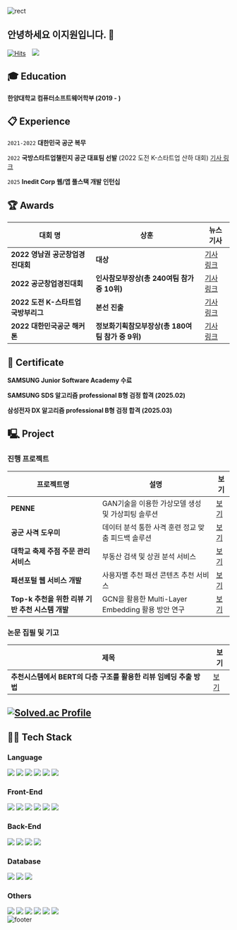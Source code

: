 ![rect](https://capsule-render.vercel.app/api?type=rect&color=gradient&text=%20%20Jiwon's%20Github%20%20&fontAlign=30&fontSize=30&descAlign=60&descAlignY=50)
## 안녕하세요 이지원입니다. 👋
[![Hits](https://hits.seeyoufarm.com/api/count/incr/badge.svg?url=https%3A%2F%2Fgithub.com%2Fyxun20&count_bg=%2379C83D&title_bg=%23555555&icon=&icon_color=%23E7E7E7&title=hits&edge_flat=false)](https://hits.seeyoufarm.com)
<a href="mailto:giwon512@naver.com"> 
  <img src="https://img.shields.io/badge/giwon512@naver.com-d14836?style=flat&logo=Gmail&logoColor=white&link=mailto:giwon512@naver.com" style="height : auto; margin-left : 10px; margin-right : 10px;"/> 
</a>

## :mortar_board: Education
**한양대학교 컴퓨터소프트웨어학부 (2019 - )** 

##  :clipboard: Experience

`2021-2022`
**대한민국 공군 복무**

`2022`
**국방스타트업챌린지 공군 대표팀 선발**
(2022 도전 K-스타트업 산하 대회) [기사 링크](https://n.news.naver.com/mnews/article/008/0004756870?sid=102)

`2025`
**Inedit Corp 웹/앱 풀스택 개발 인턴십**

##  🏆 Awards
| 대회 명 | 상훈 | 뉴스 기사 |
|------------|------|--------|
| **2022 영남권 공군창업경진대회** | **대상** | [기사 링크](https://n.news.naver.com/mnews/article/015/0004703563?sid=100) |
| **2022 공군창업경진대회** | **인사참모부장상(총 240여팀 참가 중 10위)** | [기사 링크](https://n.news.naver.com/mnews/article/015/0004709507?sid=100) |
| **2022 도전 K-스타트업 국방부리그** | **본선 진출**| [기사 링크](https://kookbang.dema.mil.kr/newsWeb/20220812/16/BBSMSTR_000000010021/view.do) |
| **2022 대한민국공군 해커톤** | **정보화기획참모부장상(총 180여팀 참가 중 9위)** | [기사 링크](https://n.news.naver.com/mnews/article/001/0013559028?sid=100) |
##  🌱 Certificate
**SAMSUNG Junior Software Academy 수료**

**SAMSUNG SDS 알고리즘 professional B형 검정 합격 (2025.02)**

**삼성전자 DX 알고리즘 professional B형 검정 합격 (2025.03)**

## 🖳 Project
### 진행 프로젝트
| 프로젝트명 | 설명 | 보기 |
|------------|------|--------|
| **PENNE** | GAN기술을 이용한 가상모델 생성 및 가상피팅 솔루션 | [보기](https://potent-ulna-8d7.notion.site/1e6737be1bc08060b267dc4fe69597d6?pvs=4) |
| **공군 사격 도우미** | 데이터 분석 통한 사격 훈련 정교 맞춤 피드백 솔루션 | [보기](https://potent-ulna-8d7.notion.site/1e6737be1bc08060b267dc4fe69597d6?pvs=4) |
| **대학교 축제 주점 주문 관리 서비스** | 부동산 검색 및 상권 분석 서비스 | [보기](https://github.com/giwon512/order-management-service) |
| **패션포털 웹 서비스 개발** | 사용자별 추천 패션 콘텐츠 추천 서비스 | [보기](https://github.com/giwon512/fashion-web-service) |
| **Top-k 추천을 위한 리뷰 기반 추천 시스템 개발** | GCN을 활용한 Multi-Layer Embedding 활용 방안 연구 | [보기](https://sunny-whitefish-5a5.notion.site/15b2d83106ae81bcbfdaef1db3f76f5b) |

### 논문 집필 및 기고
| 제목 | 보기 |
|------------|--------|
| **추천시스템에서 BERT의 다층 구조를 활용한 리뷰 임베딩 추출 방법** | [보기](https://drive.google.com/file/d/1qzva1aJ9FvDt7AiVAbpWfPK-YmcodyrB/view) |

## [![Solved.ac Profile](http://mazassumnida.wtf/api/v2/generate_badge?boj=giwon512)](https://solved.ac/giwon512/)
## 🧑‍💻 Tech Stack
### Language
<img src="https://img.shields.io/badge/Java-007396?style=for-the-badge&logo=java&logoColor=ffffff"/> <img src="https://img.shields.io/badge/TypeScript-3178C6?style=for-the-badge&logo=typescript&logoColor=ffffff"/> <img src="https://img.shields.io/badge/JavaScript-F7DF1E?style=for-the-badge&logo=javascript&logoColor=000000"/> <img src="https://img.shields.io/badge/C-A8B9CC?style=for-the-badge&logo=c&logoColor=ffffff"/> <img src="https://img.shields.io/badge/C++-00599C?style=for-the-badge&logo=c%2B%2B&logoColor=ffffff"/> <img src="https://img.shields.io/badge/Python-3776AB?style=for-the-badge&logo=python&logoColor=ffffff"/>

### Front-End
<img src="https://img.shields.io/badge/Next.js-8A2BE2?style=for-the-badge&logo=next.js&logoColor=ffffff"/> <img src="https://img.shields.io/badge/ReactNative-8A2BE2?style=for-the-badge&logo=react&logoColor=ffffff"/> <img src="https://img.shields.io/badge/Vue.js-8A2BE2?style=for-the-badge&logo=vue.js&logoColor=ffffff"/> <img src="https://img.shields.io/badge/React-61DAFB?style=for-the-badge&logo=react&logoColor=000000"/> <img src="https://img.shields.io/badge/Node.js-339933?style=for-the-badge&logo=node.js&logoColor=ffffff"/> <img src="https://img.shields.io/badge/Tailwind%20CSS-06B6D4?style=for-the-badge&logo=tailwind-css&logoColor=ffffff"/>

### Back-End
<img src="https://img.shields.io/badge/nestjs-8A2BE2?style=for-the-badge&logo=nestjs&logoColor=ffffff"/> <img src="https://img.shields.io/badge/Node.js-339933?style=for-the-badge&logo=node.js&logoColor=ffffff"/> <img src="https://img.shields.io/badge/Spring%20Boot-6DB33F?style=for-the-badge&logo=spring-boot&logoColor=ffffff"/> <img src="https://img.shields.io/badge/jsp-8A2BE2?style=for-the-badge&logoColor=ffffff"/>

### Database
<img src="https://img.shields.io/badge/MySQL-4479A1?style=for-the-badge&logo=mysql&logoColor=ffffff"/> <img src="https://img.shields.io/badge/postgresql-8A2BE2?style=for-the-badge&logo=postgresql&logoColor=ffffff"/> <img src="https://img.shields.io/badge/MikroOrm-8A2BE2?style=for-the-badge&logoColor=ffffff"/> 

### Others
<img src="https://img.shields.io/badge/GitHub-181717?style=for-the-badge&logo=github&logoColor=ffffff"/> <img src="https://img.shields.io/badge/Docker-2496ED?style=for-the-badge&logo=docker&logoColor=ffffff"/> <img src="https://img.shields.io/badge/Amazon%20AWS-232F3E?style=for-the-badge&logo=amazon-aws&logoColor=ffffff"/> <img src="https://img.shields.io/badge/jira-8A2BE2?style=for-the-badge&logo=jira&logoColor=ffffff"/> <img src="https://img.shields.io/badge/Github%20Actions-8A2BE2?style=for-the-badge&logo=github%20actions&logoColor=ffffff"/> <img src="https://img.shields.io/badge/graphql-8A2BE2?style=for-the-badge&logo=graphql&logoColor=ffffff"/> 
<br>
![footer](https://capsule-render.vercel.app/api?type=waving&color=0:9be7ff,100:86a8e7&height=130&section=footer&fontSize=60&fontColor=5bc8fa&fontAlignY=45&animation=twinkling)

